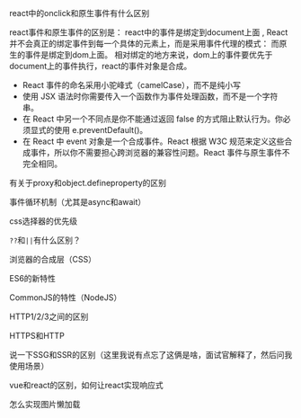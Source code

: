 react中的onclick和原生事件有什么区别

react事件和原生事件的区别是：
react中的事件是绑定到document上面 , React并不会真正的绑定事件到每一个具体的元素上，而是采用事件代理的模式：
而原生的事件是绑定到dom上面。
相对绑定的地方来说，dom上的事件要优先于document上的事件执行，react的事件对象是合成。
- React 事件的命名采用小驼峰式（camelCase），而不是纯小写
- 使用 JSX 语法时你需要传入一个函数作为事件处理函数，而不是一个字符串。
- 在 React 中另一个不同点是你不能通过返回 false 的方式阻止默认行为。你必须显式的使用 e.preventDefault()。
- 在 React 中 event 对象是一个合成事件。React 根据 W3C 规范来定义这些合成事件，所以你不需要担心跨浏览器的兼容性问题。React 事件与原生事件不完全相同。

有关于proxy和object.defineproperty的区别

事件循环机制（尤其是async和await）

css选择器的优先级

`??`和`||`有什么区别？

浏览器的合成层（CSS）

ES6的新特性

CommonJS的特性（NodeJS）

HTTP1/2/3之间的区别

HTTPS和HTTP

说一下SSG和SSR的区别（这里我说有点忘了这俩是啥，面试官解释了，然后问我使用场景）

vue和react的区别，如何让react实现响应式

怎么实现图片懒加载




